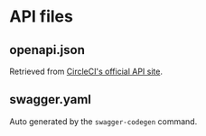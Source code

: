 # API files

## openapi.json
Retrieved from [CircleCI's official API site](https://circleci.com/docs/api/v2/index.html).

## swagger.yaml
Auto generated by the `swagger-codegen` command.
